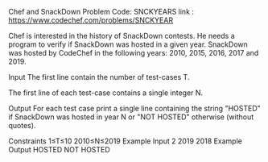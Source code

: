 Chef and SnackDown Problem Code: SNCKYEARS
link : https://www.codechef.com/problems/SNCKYEAR

Chef is interested in the history of SnackDown contests. He needs a program to verify if SnackDown was hosted in a given year.
SnackDown was hosted by CodeChef in the following years: 2010, 2015, 2016, 2017 and 2019.

Input
The first line contain the number of test-cases T.

The first line of each test-case contains a single integer N.

Output
For each test case print a single line containing the string "HOSTED" if SnackDown was hosted in year N or "NOT HOSTED" otherwise (without quotes).

Constraints
1≤T≤10
2010≤N≤2019
Example Input
2
2019
2018
Example Output
HOSTED
NOT HOSTED